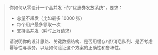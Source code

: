 >你如何从零设计一个高并发下的“优惠券发放系统”，要求：
>
>- 总量不超发（比如最多 10000 张）
>- 每个用户最多领取一次
>- 支持高并发（瞬时上万请求）
>
>请说明你的设计思路、关键数据结构、是否用缓存/锁/消息队列、是否考虑幂等性与事务，以及如何验证这个方案的正确性和鲁棒性。